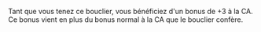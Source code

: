 Tant que vous tenez ce bouclier, vous bénéficiez d'un bonus de +3 à la CA. Ce bonus vient en plus du bonus normal à la CA que le bouclier confère.
